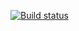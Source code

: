 [![Build status](https://ci.appveyor.com/api/projects/status/kg4xvypmijw5962q?svg=true)](https://ci.appveyor.com/project/conylafeyy/card-del)
